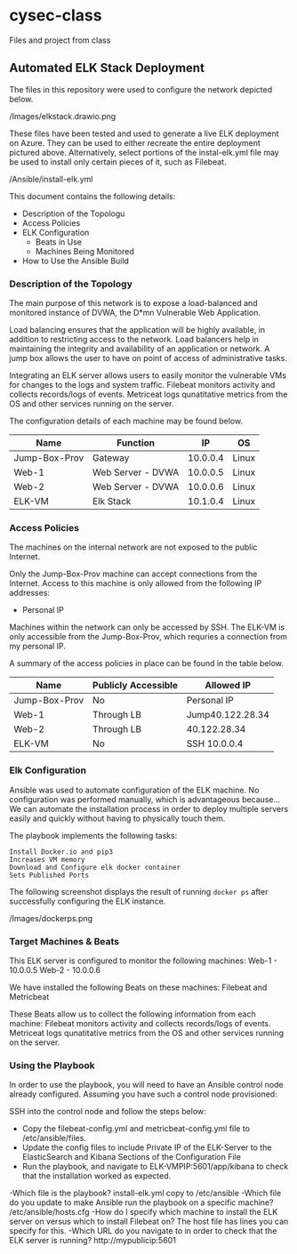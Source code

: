 # cysec-class
Files and project from class


## Automated ELK Stack Deployment

The files in this repository were used to configure the network depicted below.

/Images/elkstack.drawio.png

These files have been tested and used to generate a live ELK deployment on Azure. They can be used to either recreate the entire deployment pictured above. Alternatively, select portions of the instal-elk.yml file may be used to install only certain pieces of it, such as Filebeat.

  /Ansible/install-elk.yml

This document contains the following details:
- Description of the Topologu
- Access Policies
- ELK Configuration
  - Beats in Use
  - Machines Being Monitored
- How to Use the Ansible Build


### Description of the Topology

The main purpose of this network is to expose a load-balanced and monitored instance of DVWA, the D*mn Vulnerable Web Application.

Load balancing ensures that the application will be highly available, in addition to restricting access to the network. Load balancers help in maintaining the integrity and availability of an application or network. A jump box allows the user to have on point of access of administrative tasks.

Integrating an ELK server allows users to easily monitor the vulnerable VMs for changes to the logs and system traffic.
Filebeat monitors activity and collects records/logs of events.
Metriceat logs qunatitative metrics from the OS and other services running on the server.

The configuration details of each machine may be found below.

| Name          | Function          | IP       | OS    |
|---------------|-------------------|----------|-------|
| Jump-Box-Prov | Gateway           | 10.0.0.4 | Linux |
| Web-1         | Web Server - DVWA | 10.0.0.5 | Linux |
| Web-2         | Web Server - DVWA | 10.0.0.6 | Linux |
| ELK-VM        | Elk Stack         | 10.1.0.4 | Linux |

### Access Policies

The machines on the internal network are not exposed to the public Internet. 

Only the Jump-Box-Prov machine can accept connections from the Internet. Access to this machine is only allowed from the following IP addresses:
- Personal IP

Machines within the network can only be accessed by SSH.
The ELK-VM is only accessible from the Jump-Box-Prov, which requries a connection from my personal IP.

A summary of the access policies in place can be found in the table below.

| Name          | Publicly Accessible | Allowed IP       |
|---------------|---------------------|------------------|
| Jump-Box-Prov | No                  | Personal IP      |
| Web-1         | Through LB          | Jump40.122.28.34 |
| Web-2         | Through LB          | 40.122.28.34     |
| ELK-VM        | No                  | SSH 10.0.0.4     |

### Elk Configuration

Ansible was used to automate configuration of the ELK machine. No configuration was performed manually, which is advantageous because...
We can automate the installation process in order to deploy multiple servers easily and quickly without having to physically touch them.

The playbook implements the following tasks:

    Install Docker.io and pip3
    Increases VM memory
    Download and Configure elk docker container
    Sets Published Ports


The following screenshot displays the result of running `docker ps` after successfully configuring the ELK instance.

/Images/dockerps.png

### Target Machines & Beats
This ELK server is configured to monitor the following machines:
Web-1 - 10.0.0.5
Web-2 - 10.0.0.6

We have installed the following Beats on these machines:
Filebeat and Metricbeat

These Beats allow us to collect the following information from each machine:
Filebeat monitors activity and collects records/logs of events.
Metriceat logs qunatitative metrics from the OS and other services running on the server.

### Using the Playbook
In order to use the playbook, you will need to have an Ansible control node already configured. Assuming you have such a control node provisioned: 

SSH into the control node and follow the steps below:
- Copy the filebeat-config.yml and metricbeat-config.yml file to /etc/ansible/files.
- Update the config files to include Private IP of the ELK-Server to the ElasticSearch and Kibana Sections of the Configuration File
- Run the playbook, and navigate to ELK-VMPIP:5601/app/kibana to check that the installation worked as expected.

-Which file is the playbook? install-elk.yml copy to /etc/ansible
-Which file do you update to make Ansible run the playbook on a specific machine? 
/etc/ansible/hosts.cfg
-How do I specify which machine to install the ELK server on versus which to install Filebeat on?
The host file has lines you can specify for this.
-Which URL do you navigate to in order to check that the ELK server is running?
http://mypublicip<ELK-VM-IP>:5601


